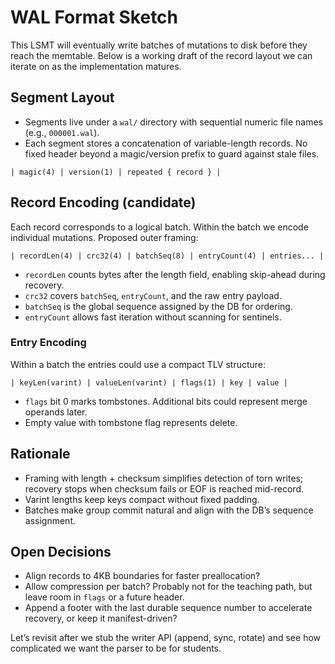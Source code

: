 # WAL Format Sketch

This LSMT will eventually write batches of mutations to disk before they reach the memtable. Below is a working draft of the record layout we can iterate on as the implementation matures.

## Segment Layout
- Segments live under a `wal/` directory with sequential numeric file names (e.g., `000001.wal`).
- Each segment stores a concatenation of variable-length records. No fixed header beyond a magic/version prefix to guard against stale files.

```
| magic(4) | version(1) | repeated { record } |
```

## Record Encoding (candidate)
Each record corresponds to a logical batch. Within the batch we encode individual mutations. Proposed outer framing:

```
| recordLen(4) | crc32(4) | batchSeq(8) | entryCount(4) | entries... |
```

- `recordLen` counts bytes after the length field, enabling skip-ahead during recovery.
- `crc32` covers `batchSeq`, `entryCount`, and the raw entry payload.
- `batchSeq` is the global sequence assigned by the DB for ordering.
- `entryCount` allows fast iteration without scanning for sentinels.

### Entry Encoding
Within a batch the entries could use a compact TLV structure:

```
| keyLen(varint) | valueLen(varint) | flags(1) | key | value |
```

- `flags` bit 0 marks tombstones. Additional bits could represent merge operands later.
- Empty value with tombstone flag represents delete.

## Rationale
- Framing with length + checksum simplifies detection of torn writes; recovery stops when checksum fails or EOF is reached mid-record.
- Varint lengths keep keys compact without fixed padding.
- Batches make group commit natural and align with the DB’s sequence assignment.

## Open Decisions
- Align records to 4KB boundaries for faster preallocation?
- Allow compression per batch? Probably not for the teaching path, but leave room in `flags` or a future header.
- Append a footer with the last durable sequence number to accelerate recovery, or keep it manifest-driven?

Let’s revisit after we stub the writer API (append, sync, rotate) and see how complicated we want the parser to be for students.
